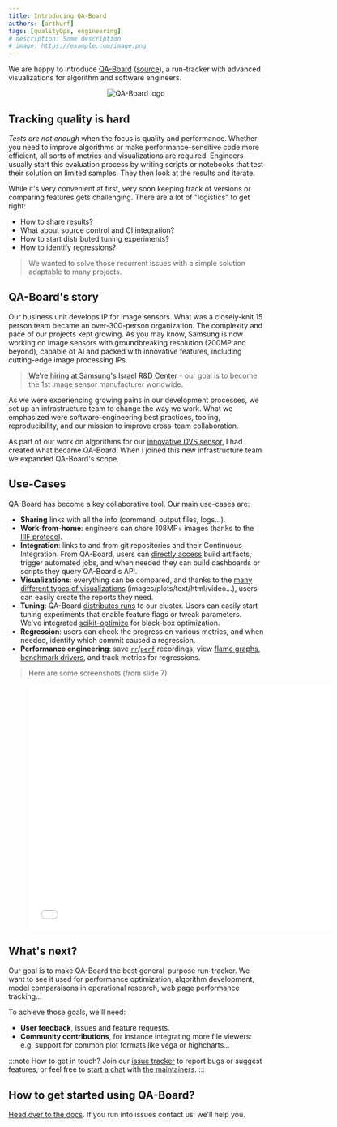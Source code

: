 ```yaml
---
title: Introducing QA-Board
authors: [arthurf]
tags: [qualityOps, engineering]
# description: Some description
# image: https://example.com/image.png
---
```


We are happy to introduce [QA-Board](https://samsung.github.io/qaboard) ([source](https://github.com/samsung/qaboard)), a run-tracker with advanced visualizations for algorithm and software engineers.

<!--truncate-->

<p align="center">
  <img alt="QA-Board logo" width={400} src="https://user-images.githubusercontent.com/2649055/86829138-bb6aef00-c09c-11ea-8b59-78b7fc44ebcf.png"/>
</p>


## Tracking quality is hard
_Tests are not enough_ when the focus is quality and performance. Whether you need to improve algorithms or make performance-sensitive code more efficient, all sorts of metrics and visualizations are required. Engineers usually start this evaluation process by writing scripts or notebooks that test their solution on limited samples. They then look at the results and iterate.

While it's very convenient at first, very soon keeping track of versions or comparing features gets challenging. There are a lot of "logistics" to get right:
- How to share results?
- What about source control and CI integration?
- How to start distributed tuning experiments?
- How to identify regressions?

> We wanted to solve those recurrent issues with a simple solution adaptable to many projects.


## QA-Board's story
Our business unit develops IP for image sensors. What was a closely-knit 15 person team became an over-300-person organization. The complexity and pace of our projects kept growing. As you may know, Samsung is now working on image sensors with groundbreaking resolution (200MP and beyond), capable of AI and packed with innovative features, including cutting-edge image processing IPs.

> [We're hiring at Samsung's Israel R&D Center](https://samsung-careers.co.il/?coref=1.10.rA7_407&t=1597396535199) - our goal is to become the 1st image sensor manufacturer worldwide.

As we were experiencing growing pains in our development processes, we set up an infrastructure team to change the way we work. What we emphasized were software-engineering best practices, tooling, reproducibility, and our mission to improve cross-team collaboration.

As part of our work on algorithms for our [innovative DVS sensor](http://rpg.ifi.uzh.ch/docs/CVPR19workshop/CVPRW19_Eric_Ryu_Samsung.pdf), I had created what became QA-Board. When I joined this new infrastructure team we expanded QA-Board's scope.

## Use-Cases
QA-Board has become a key collaborative tool. Our main use-cases are:
- **Sharing** links with all the info (command, output files, logs...).
- **Work-from-home**: engineers can share 108MP+ images thanks to the [IIIF protocol](https://github.com/IIIF/awesome-iiif).
- **Integration**: links to and from git repositories and their Continuous Integration. From QA-Board, users can [directly access](https://samsung.github.io/qaboard/docs/triggering-third-party-tools) build artifacts, trigger automated jobs, and when needed they can build dashboards or scripts they query QA-Board's API.
- **Visualizations**: everything can be compared, and thanks to the [many different types of visualizations](https://samsung.github.io/qaboard/docs/visualizations) (images/plots/text/html/video...), users can easily create the reports they need.
- **Tuning**: QA-Board [distributes runs](https://samsung.github.io/qaboard/docs/celery-integration) to our cluster. Users can easily start tuning experiments that enable feature flags or tweak parameters. We've integrated [scikit-optimize](https://scikit-optimize.github.io/) for black-box optimization.
- **Regression**: users can check the progress on various metrics, and when needed, identify which commit caused a regression.
- **Performance engineering**: save [`rr`](https://rr-project.org/)/[`perf`](http://www.brendangregg.com/perf.html) recordings, view [flame graphs](http://www.brendangregg.com/flamegraphs.html), [benchmark drivers](https://github.com/arthur-flam/sysbench-qaboard), and track metrics for regressions.

> Here are some screenshots (from slide 7):

<figure class="video-container">
  <iframe src="//www.slideshare.net/slideshow/embed_code/key/C3QrOdYHrRyB7d" width="595" height="485" frameborder="0" marginwidth="0" marginheight="0" scrolling="no" style={{border: "1px solid #CCC", borderWidth: "1px", marginBottom: "5px", maxWidth: "100%"}} allowfullscreen></iframe>
</figure>


## What's next?
Our goal is to make QA-Board the best general-purpose run-tracker. We want to see it used for performance optimization, algorithm development, model comparaisons in operational research, web page performance tracking...

To achieve those goals, we'll need:
- **User feedback**, issues and feature requests. 
- **Community contributions**, for instance integrating more file viewers: e.g. support for common plot formats like vega or highcharts...

:::note How to get in touch?
Join our [issue tracker](https://github.com/Samsung/qaboard/issues) to report bugs or suggest features, or feel free to [start a chat](https://spectrum.chat/qaboard) with [the maintainers](mailto:arthur.flam@samsung.com).
:::

## How to get started using QA-Board?
[Head over to the docs](https://samsung.github.io/qaboard/docs/deploy). If you run into issues contact us: we'll help you.
